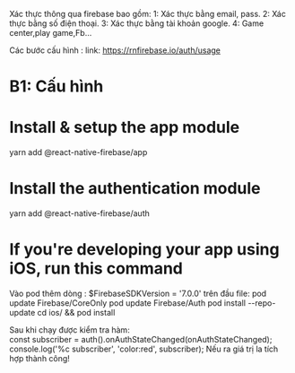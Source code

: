 Xác thực thông qua firebase bao gồm:
1: Xác thực bằng email, pass.
2: Xác thực bằng số điện thoại.
3: Xác thực bằng tài khoản google.
4: Game center,play game,Fb...

Các bước cấu hình :
link: https://rnfirebase.io/auth/usage

# B1: Cấu hình

# Install & setup the app module

yarn add @react-native-firebase/app

# Install the authentication module

yarn add @react-native-firebase/auth

# If you're developing your app using iOS, run this command

Vào pod thêm dòng : \$FirebaseSDKVersion = '7.0.0' trên đầu file:
pod update Firebase/CoreOnly
pod update Firebase/Auth
pod install --repo-update
cd ios/ && pod install

Sau khi chạy được kiểm tra hàm:  
const subscriber = auth().onAuthStateChanged(onAuthStateChanged);
console.log('%c subscriber', 'color:red', subscriber);
Nếu ra giá trị la tích hợp thành công!
